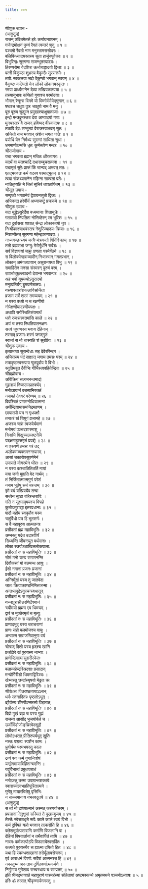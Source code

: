 ```yaml
---
title: ००५

---
```

श्रीशुक उवाच -  
(अनुष्टुप्)  
राजन् उदितमेतत्ते हरेः कर्माघनाशनम् ।  
गजेन्द्रमोक्षणं पुण्यं रैवतं त्वन्तरं श्रृणु ॥ १ ॥  
पञ्चमो रैवतो नाम मनुस्तामससोदरः ।  
बलिविन्ध्यादयस्तस्य सुता हार्जुनपूर्वकाः ॥ २ ॥  
विभुरिन्द्रः सुरगणा राजन्भूतरयादयः ।  
हिरण्यरोमा वेदशिरा ऊर्ध्वबाह्वादयो द्विजाः ॥ ३ ॥  
पत्‍नी विकुण्ठा शुभ्रस्य वैकुण्ठैः सुरसत्तमैः ।  
तयोः स्वकलया जज्ञे वैकुण्ठो भगवान् स्वयम् ॥ ४ ॥  
वैकुण्ठः कल्पितो येन लोको लोकनमस्कृतः ।  
रमया प्रार्थ्यमानेन देव्या तत्प्रियकाम्यया ॥ ५ ॥  
तस्यानुभावः कथितो गुणाश्च परमोदयाः ।  
भौमान् रेणून्स विममे यो विष्णोर्वर्णयेद्‍गुणान् ॥ ६ ॥  
षष्ठश्च चक्षुषः पुत्रः चाक्षुषो नाम वै मनुः ।  
पूरु पूरुष सुद्युम्न प्रमुखाश्चाक्षुषात्मजाः ॥ ७ ॥  
इन्द्रो मन्त्रद्रुमस्तत्र देवा आप्यादयो गणाः ।  
मुनयस्तत्र वै राजन् हविष्मद् वीरकादयः ॥ ८ ॥  
तत्रापि देवः सम्भूत्यां वैराजस्याभवत् सुतः ।  
अजितो नाम भगवान् अंशेन जगतः पतिः ॥ ९ ॥  
पयोधिं येन निर्मथ्य सुराणां साधिता सुधा ।  
भ्रममाणोऽम्भसि धृतः कूर्मरूपेण मन्दरः ॥ १० ॥  
श्रीराजोवाच -  
यथा भगवता ब्रह्मन् मथितः क्षीरसागरः ।  
यदर्थं वा यतश्चाद्रिं दधाराम्बुचरात्मना ॥ ११ ॥  
यथामृतं सुरैः प्राप्तं किं चान्यद् अभवत् ततः ।  
एतद्‍भगवतः कर्म वदस्व परमाद्‍भुतम् ॥ १२ ॥  
त्वया संकथ्यमानेन महिम्ना सात्वतां पतेः ।  
नातितृप्यति मे चित्तं सुचिरं तापतापितम् ॥ १३ ॥  
श्रीसूत उवाच -  
सम्पृष्टो भगवानेवं द्वैपायनसुतो द्विजाः ।  
अभिनन्द्य हरेर्वीर्यं अभ्याचष्टुं प्रचक्रमे ॥ १४ ॥  
श्रीशुक उवाच -  
यदा युद्धेऽसुरैर्देवा बध्यमानाः शितायुधैः ।  
गतासवो निपतिता नोत्तिष्ठेरन् स्म भूरिशः ॥ १५ ॥  
यदा दुर्वाससः शापात् सेन्द्रा लोकास्त्रयो नृप ।  
निःश्रीकाश्चाभवंस्तत्र नेशुरिज्यादयः क्रियाः ॥ १६ ॥  
निशाम्यैतत् सुरगणा महेन्द्रवरुणादयः ।  
नाध्यगच्छन्स्वयं मन्त्रैः मंत्रयन्तो विनिश्चितम् ॥ १७ ॥  
ततो ब्रह्मसभां जग्मुः मेरोर्मूर्धनि सर्वशः ।  
सर्वं विज्ञापयां चक्रुः प्रणताः परमेष्ठिने ॥ १८ ॥  
स विलोक्येन्द्रवाय्वादीन् निःसत्त्वान् गगतप्रभान् ।  
लोकान् अमंगलप्रायान् असुरानयथा विभुः ॥ १९ ॥  
समाहितेन मनसा संस्मरन् पुरुषं परम् ।  
उवाचोत्फुल्लवदनो देवान्स भगवान्परः ॥ २० ॥  
अहं भवो यूयमथोऽसुरादयो  
मनुष्यतिर्यग् द्रुमघर्मजातयः ।  
यस्यावतारांशकलाविसर्जिता  
व्रजाम सर्वे शरणं तमव्ययम् ॥ २१ ॥  
न यस्य वध्यो न च रक्षणीयो  
नोपेक्षणीयादरणीयपक्षः ।  
अथापि सर्गस्थितिसंयमार्थं  
धत्ते रजःसत्त्वतमांसि काले ॥ २२ ॥  
अयं च तस्य स्थितिपालनक्षणः  
सत्त्वं जुषाणस्य भवाय देहिनाम् ।  
तस्माद् व्रजामः शरणं जगद्‍गुरुं  
स्वानां स नो धास्यति शं सुरप्रियः ॥ २३ ॥  
श्रीशुक उवाच -  
इत्याभाष्य सुरान्वेधाः सह देवैररिन्दम ।  
अजितस्य पदं साक्षात् जगाम तमसः परम् ॥ २४ ॥  
तत्रादृष्टस्वरूपाय श्रुतपूर्वाय वै विभो ।  
स्तुतिमब्रूत दैवीभिः गीर्भिस्त्ववहितेन्द्रियः ॥ २५ ॥  
श्रीब्रह्मोवाच -  
अविक्रियं सत्यमनन्तमाद्यं  
गुहाशयं निष्कलमप्रतर्क्यम् ।  
मनोऽग्रयानं वचसानिरुक्तं  
नमामहे देववरं वरेण्यम् ॥ २६ ॥  
विपश्चितं प्राणमनोधियात्मनां  
अर्थेन्द्रियाभासमनिद्रमव्रणम् ।  
छायातपौ यत्र न गृध्रपक्षौ  
तमक्षरं खं त्रियुगं व्रजामहे ॥ २७ ॥  
अजस्य चक्रं त्वजयेर्यमाणं  
मनोमयं पञ्चदशारमाशु ।  
त्रिनाभि विद्युच्चलमष्टनेमि  
यदक्षमाहुस्तमृतं प्रपद्ये ॥ २८ ॥  
य एकवर्णं तमसः परं तद्  
अलोकमव्यक्तमनन्तपारम् ।  
आसां चकारोपसुपर्णमेनं  
उपासते योगरथेन धीराः ॥ २९ ॥  
न यस्य कश्चातितितर्ति मायां  
यया जनो मुह्यति वेद नार्थम् ।  
तं निर्जितात्मात्मगुणं परेशं  
नमाम भूतेषु समं चरन्तम् ॥ ३० ॥  
इमे वयं यत्प्रिययैव तन्वा  
सत्त्वेन सृष्टा बहिरन्तराविः ।  
गतिं न सूक्ष्मामृषयश्च विद्महे  
कुतोऽसुराद्या इतरप्रधानाः ॥ ३१ ॥  
पादौ महीयं स्वकृतैव यस्य  
चतुर्विधो यत्र हि भूतसर्गः ।  
स वै महापूरुष आत्मतन्त्रः  
प्रसीदतां ब्रह्म महाविभूतिः ॥ ३२ ॥  
अम्भस्तु यद्रेत उदारवीर्यं  
सिध्यन्ति जीवन्त्युत वर्धमानाः ।  
लोका स्त्रयोऽथाखिललोकपालाः  
प्रसीदतां नः स महाविभूतिः ॥ ३३ ॥  
सोमं मनो यस्य समामनन्ति  
दिवौकसां यो बलमन्ध आयुः ।  
ईशो नगानां प्रजनः प्रजानां  
प्रसीदतां नः स महाविभूतिः ॥ ३४ ॥  
अग्निर्मुखं यस्य तु जातवेदा  
जातः क्रियाकाण्डनिमित्तजन्मा ।  
अन्तःसमुद्रेऽनुपचन्स्वधातून्  
प्रसीदतां नः स महाविभूतिः ॥ ३५ ॥  
यच्चक्षुरासीत्तरणिर्देवयानं  
त्रयीमयो ब्रह्मण एष धिष्ण्यम् ।  
द्वारं च मुक्तेरमृतं च मृत्युः  
प्रसीदतां नः स महाविभूतिः ॥ ३६ ॥  
प्राणादभूद् यस्य चराचराणां  
प्राणः सहो बलमोजश्च वायुः ।  
अन्वास्म सम्राजमिवानुगा वयं  
प्रसीदतां नः स महाविभूतिः ॥ ३७ ॥  
श्रोत्राद् दिशो यस्य हृदश्च खानि  
प्रजज्ञिरे खं पुरुषस्य नाभ्याः ।  
प्राणेन्द्रियात्मासुशरीरकेतः  
प्रसीदतां नः स महाविभूतिः ॥ ३८ ॥  
बलान्महेन्द्रस्त्रिदशाः प्रसादान्  
मन्योर्गिरीशो धिषणाद्विरिञ्चः ।  
खेभ्यस्तु छन्दांस्यृषयो मेढ्रतः कः  
प्रसीदतां नः स महाविभूतिः ॥ ३९ ॥  
श्रीर्वक्षसः पितरश्छाययाऽऽसन्  
धर्मः स्तनादितरः पृष्ठतोऽभूत् ।  
द्यौर्यस्य शीर्ष्णोऽप्सरसो विहारात्  
प्रसीदतां नः स महाविभूतिः ॥ ४० ॥  
विप्रो मुखं ब्रह्म च यस्य गुह्यं  
राजन्य आसीद् भुजयोर्बलं च ।  
ऊर्वोर्विडोजोङ्‌घ्रिरवेदशूद्रौ  
प्रसीदतां नः स महाविभूतिः ॥ ४१ ॥  
लोभोऽधरात् प्रीतिरुपर्यभूद् द्युतिः  
नस्तः पशव्यः स्पर्शेन कामः ।  
भ्रुवोर्यमः पक्ष्मभवस्तु कालः  
प्रसीदतां नः स महाविभूतिः ॥ ४२ ॥  
द्रव्यं वयः कर्म गुणान्विशेषं  
यद्योगमायाविहितान्वदन्ति ।  
यद्दुर्विभाव्यं प्रबुधापबाधं  
प्रसीदतां नः स महाविभूतिः ॥ ४३ ॥  
नमोऽस्तु तस्मा उपशान्तशक्तये  
स्वाराज्यलाभप्रतिपूरितात्मने ।  
गुणेषु मायारचितेषु वृत्तिभिः  
न सज्जमानाय नभस्वदूतये ॥ ४४ ॥  
(अनुष्टुप्)  
स त्वं नो दर्शयात्मानं अस्मत् करणगोचरम् ।  
प्रपन्नानां दिदृक्षूणां सस्मितं ते मुखाम्बुजम् ॥ ४५ ॥  
तैस्तैः स्वेच्छाधृतै रूपैः काले काले स्वयं विभो ।  
कर्म दुर्विषहं यन्नो भगवान् तत्करोति हि ॥ ४६ ॥  
क्लेशभूर्यल्पसाराणि कर्माणि विफलानि वा ।  
देहिनां विषयार्तानां न तथैवार्पितं त्वयि ॥ ४७ ॥  
नावमः कर्मकल्पोऽपि विफलायेश्वरार्पितः ।  
कल्पते पुरुषस्यैव स ह्यात्मा दयितो हितः ॥ ४८ ॥  
यथा हि स्कन्धशाखानां तरोर्मूलावसेचनम् ।  
एवं आराधनं विष्णोः सर्वेषां आत्मनश्च हि ॥ ४९ ॥  
नमस्तुभ्यं अनन्ताय दुर्वितर्क्यात्मकर्मणे ।  
निर्गुणाय गुणेशाय सत्त्वस्थाय च साम्प्रतम् ॥ ५० ॥  
इति श्रीमद्‌भागवते महापुराणे पारमहंस्यां संहितायां अष्टमस्कन्धे अमृतमथने पञ्चमोऽध्यायः ॥ ५ ॥  
हरिः ॐ तत्सत् श्रीकृष्णार्पणमस्तु ॥  
